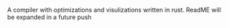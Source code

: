A compiler with optimizations and visulizations written in rust.  ReadME will be expanded in a future push
